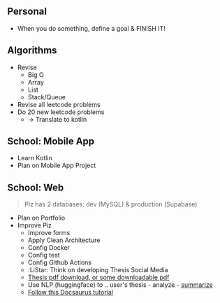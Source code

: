 ## Personal
- When you do something, define a goal & FINISH IT!
## Algorithms
- Revise 
	- Big O
	- Array
	- List
	- Stack/Queue
- Revise all leetcode problems
- Do 20 new leetcode problems 
	- -> Translate to kotlin
## School: Mobile App
- Learn Kotlin
- Plan on Mobile App Project
## School: Web
> Piz has 2 databases: dev (MySQL) & production (Supabase)
- Plan on Portfolio
- Improve Piz
	- Improve forms
	- Apply Clean Architecture
	- Config Docker
	- Config test
	- Config Github Actions
	- :LiStar: Think on developing Thesis Social Media
	- [Thesis pdf download, or some downloadable pdf](https://spacejelly.dev/posts/generate-a-pdf-from-html-in-javascript?ref=dailydev)
	- Use NLP (huggingface) to .. user's thesis
			- analyze 
			- [summarize](https://huggingface.co/facebook/bart-large-cnn?text=BART+is+a+transformer+encoder-encoder+%28seq2seq%29+model+with+a+bidirectional+%28BERT-like%29+encoder+and+an+autoregressive+%28GPT-like%29+decoder.+BART+is+pre-trained+by+%281%29+corrupting+text+with+an+arbitrary+noising+function%2C+and+%282%29+learning+a+model+to+reconstruct+the+original+text.%0A%0ABART+is+particularly+effective+when+fine-tuned+for+text+generation+%28e.g.+summarization%2C+translation%29+but+also+works+well+for+comprehension+tasks+%28e.g.+text+classification%2C+question+answering%29.+This+particular+checkpoint+has+been+fine-tuned+on+CNN+Daily+Mail%2C+a+large+collection+of+text-summary+pairs.)
	- [Follow this Docsaurus tutorial](https://www.freecodecamp.org/news/build-a-documentation-site-using-react-and-docusaraus/?ref=dailydev)
